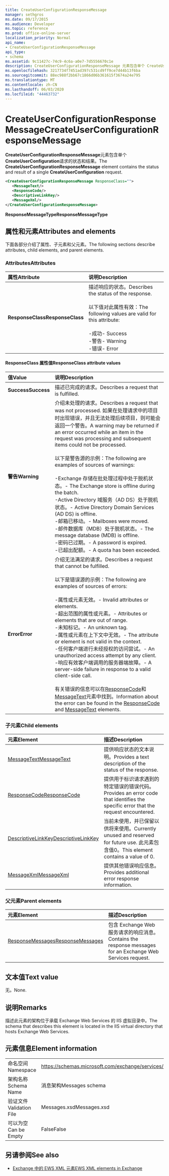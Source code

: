 ```yaml
---
title: CreateUserConfigurationResponseMessage
manager: sethgros
ms.date: 09/17/2015
ms.audience: Developer
ms.topic: reference
ms.prod: office-online-server
localization_priority: Normal
api_name:
- CreateUserConfigurationResponseMessage
api_type:
- schema
ms.assetid: 9c11427c-74c9-4c6a-a0e7-7d5556670c1e
description: CreateUserConfigurationResponseMessage 元素包含单个 CreateUserConfiguration 请求的状态和结果。
ms.openlocfilehash: 3217734f7451ad397c531cd9ff9ce7d44b13f6ba
ms.sourcegitcommit: 88ec988f2bb67c1866d06b361615f3674a24e795
ms.translationtype: MT
ms.contentlocale: zh-CN
ms.lasthandoff: 06/03/2020
ms.locfileid: "44463732"
---
```

# <a name="createuserconfigurationresponsemessage"></a><span data-ttu-id="b0281-103">CreateUserConfigurationResponseMessage</span><span class="sxs-lookup"><span data-stu-id="b0281-103">CreateUserConfigurationResponseMessage</span></span>

<span data-ttu-id="b0281-104">**CreateUserConfigurationResponseMessage**元素包含单个**CreateUserConfiguration**请求的状态和结果。</span><span class="sxs-lookup"><span data-stu-id="b0281-104">The **CreateUserConfigurationResponseMessage** element contains the status and result of a single **CreateUserConfiguration** request.</span></span> 
  
```xml
<CreateUserConfigurationResponseMessage ResponseClass="">
   <MessageText/>
   <ResponseCode/>
   <DescriptiveLinkKey/>
   <MessageXml/>
</CreateUserConfigurationResponseMessage>
```

<span data-ttu-id="b0281-105">**ResponseMessageType**</span><span class="sxs-lookup"><span data-stu-id="b0281-105">**ResponseMessageType**</span></span>

## <a name="attributes-and-elements"></a><span data-ttu-id="b0281-106">属性和元素</span><span class="sxs-lookup"><span data-stu-id="b0281-106">Attributes and elements</span></span>

<span data-ttu-id="b0281-107">下面各部分介绍了属性、子元素和父元素。</span><span class="sxs-lookup"><span data-stu-id="b0281-107">The following sections describe attributes, child elements, and parent elements.</span></span>
  
### <a name="attributes"></a><span data-ttu-id="b0281-108">Attributes</span><span class="sxs-lookup"><span data-stu-id="b0281-108">Attributes</span></span>

|<span data-ttu-id="b0281-109">**属性**</span><span class="sxs-lookup"><span data-stu-id="b0281-109">**Attribute**</span></span>|<span data-ttu-id="b0281-110">**说明**</span><span class="sxs-lookup"><span data-stu-id="b0281-110">**Description**</span></span>|
|:-----|:-----|
|<span data-ttu-id="b0281-111">**ResponseClass**</span><span class="sxs-lookup"><span data-stu-id="b0281-111">**ResponseClass**</span></span> <br/> | <span data-ttu-id="b0281-112">描述响应的状态。</span><span class="sxs-lookup"><span data-stu-id="b0281-112">Describes the status of the response.</span></span><br/><br/><span data-ttu-id="b0281-113">以下值对此属性有效：</span><span class="sxs-lookup"><span data-stu-id="b0281-113">The following values are valid for this attribute:</span></span>  <br/><br/><span data-ttu-id="b0281-114">-成功</span><span class="sxs-lookup"><span data-stu-id="b0281-114">-  Success</span></span>  <br/><span data-ttu-id="b0281-115">-警告</span><span class="sxs-lookup"><span data-stu-id="b0281-115">-  Warning</span></span>  <br/><span data-ttu-id="b0281-116">-错误</span><span class="sxs-lookup"><span data-stu-id="b0281-116">-  Error</span></span>  <br/> |
   
#### <a name="responseclass-attribute-values"></a><span data-ttu-id="b0281-117">ResponseClass 属性值</span><span class="sxs-lookup"><span data-stu-id="b0281-117">ResponseClass attribute values</span></span>

|<span data-ttu-id="b0281-118">**值**</span><span class="sxs-lookup"><span data-stu-id="b0281-118">**Value**</span></span>|<span data-ttu-id="b0281-119">**说明**</span><span class="sxs-lookup"><span data-stu-id="b0281-119">**Description**</span></span>|
|:-----|:-----|
|<span data-ttu-id="b0281-120">**Success**</span><span class="sxs-lookup"><span data-stu-id="b0281-120">**Success**</span></span> <br/> |<span data-ttu-id="b0281-121">描述已完成的请求。</span><span class="sxs-lookup"><span data-stu-id="b0281-121">Describes a request that is fulfilled.</span></span>  <br/> |
|<span data-ttu-id="b0281-122">**警告**</span><span class="sxs-lookup"><span data-stu-id="b0281-122">**Warning**</span></span> <br/> | <span data-ttu-id="b0281-123">介绍未处理的请求。</span><span class="sxs-lookup"><span data-stu-id="b0281-123">Describes a request that was not processed.</span></span> <span data-ttu-id="b0281-124">如果在处理请求中的项目时出现错误，并且无法处理后续项目，则可能会返回一个警告。</span><span class="sxs-lookup"><span data-stu-id="b0281-124">A warning may be returned if an error occurred while an item in the request was processing and subsequent items could not be processed.</span></span><br/><br/> <span data-ttu-id="b0281-125">以下是警告源的示例：</span><span class="sxs-lookup"><span data-stu-id="b0281-125">The following are examples of sources of warnings:</span></span>  <br/><br/><span data-ttu-id="b0281-126">-Exchange 存储在批处理过程中处于脱机状态。</span><span class="sxs-lookup"><span data-stu-id="b0281-126">-  The Exchange store is offline during the batch.</span></span>  <br/><span data-ttu-id="b0281-127">-Active Directory 域服务（AD DS）处于脱机状态。</span><span class="sxs-lookup"><span data-stu-id="b0281-127">-  Active Directory Domain Services (AD DS) is offline.</span></span>  <br/><span data-ttu-id="b0281-128">-邮箱已移动。</span><span class="sxs-lookup"><span data-stu-id="b0281-128">-  Mailboxes were moved.</span></span>  <br/><span data-ttu-id="b0281-129">-邮件数据库（MDB）处于脱机状态。</span><span class="sxs-lookup"><span data-stu-id="b0281-129">-  The message database (MDB) is offline.</span></span>  <br/><span data-ttu-id="b0281-130">-密码已过期。</span><span class="sxs-lookup"><span data-stu-id="b0281-130">-  A password is expired.</span></span>  <br/><span data-ttu-id="b0281-131">-已超出配额。</span><span class="sxs-lookup"><span data-stu-id="b0281-131">-  A quota has been exceeded.</span></span>  <br/> |
|<span data-ttu-id="b0281-132">**Error**</span><span class="sxs-lookup"><span data-stu-id="b0281-132">**Error**</span></span> <br/> | <span data-ttu-id="b0281-133">介绍无法满足的请求。</span><span class="sxs-lookup"><span data-stu-id="b0281-133">Describes a request that cannot be fulfilled.</span></span><br/><br/> <span data-ttu-id="b0281-134">以下是错误源的示例：</span><span class="sxs-lookup"><span data-stu-id="b0281-134">The following are examples of sources of errors:</span></span>  <br/><br/><span data-ttu-id="b0281-135">-属性或元素无效。</span><span class="sxs-lookup"><span data-stu-id="b0281-135">-  Invalid attributes or elements.</span></span>  <br/><span data-ttu-id="b0281-136">-超出范围的属性或元素。</span><span class="sxs-lookup"><span data-stu-id="b0281-136">-  Attributes or elements that are out of range.</span></span>  <br/><span data-ttu-id="b0281-137">-未知标记。</span><span class="sxs-lookup"><span data-stu-id="b0281-137">-  An unknown tag.</span></span>  <br/><span data-ttu-id="b0281-138">-属性或元素在上下文中无效。</span><span class="sxs-lookup"><span data-stu-id="b0281-138">-  The attribute or element is not valid in the context.</span></span>  <br/><span data-ttu-id="b0281-139">-任何客户端进行未经授权的访问尝试。</span><span class="sxs-lookup"><span data-stu-id="b0281-139">-  An unauthorized access attempt by any client.</span></span>  <br/><span data-ttu-id="b0281-140">-响应有效客户端调用的服务器端故障。</span><span class="sxs-lookup"><span data-stu-id="b0281-140">-  A server-side failure in response to a valid client-side call.</span></span><br/><br/>  <span data-ttu-id="b0281-141">有关错误的信息可以在[ResponseCode](responsecode.md)和[MessageText](messagetext.md)元素中找到。</span><span class="sxs-lookup"><span data-stu-id="b0281-141">Information about the error can be found in the [ResponseCode](responsecode.md) and [MessageText](messagetext.md) elements.</span></span>  <br/> |
   
### <a name="child-elements"></a><span data-ttu-id="b0281-142">子元素</span><span class="sxs-lookup"><span data-stu-id="b0281-142">Child elements</span></span>

|<span data-ttu-id="b0281-143">**元素**</span><span class="sxs-lookup"><span data-stu-id="b0281-143">**Element**</span></span>|<span data-ttu-id="b0281-144">**描述**</span><span class="sxs-lookup"><span data-stu-id="b0281-144">**Description**</span></span>|
|:-----|:-----|
|[<span data-ttu-id="b0281-145">MessageText</span><span class="sxs-lookup"><span data-stu-id="b0281-145">MessageText</span></span>](messagetext.md) <br/> |<span data-ttu-id="b0281-146">提供响应状态的文本说明。</span><span class="sxs-lookup"><span data-stu-id="b0281-146">Provides a text description of the status of the response.</span></span>  <br/> |
|[<span data-ttu-id="b0281-147">ResponseCode</span><span class="sxs-lookup"><span data-stu-id="b0281-147">ResponseCode</span></span>](responsecode.md) <br/> |<span data-ttu-id="b0281-148">提供用于标识请求遇到的特定错误的错误代码。</span><span class="sxs-lookup"><span data-stu-id="b0281-148">Provides an error code that identifies the specific error that the request encountered.</span></span>  <br/> |
|[<span data-ttu-id="b0281-149">DescriptiveLinkKey</span><span class="sxs-lookup"><span data-stu-id="b0281-149">DescriptiveLinkKey</span></span>](descriptivelinkkey.md) <br/> |<span data-ttu-id="b0281-150">当前未使用，并已保留以供将来使用。</span><span class="sxs-lookup"><span data-stu-id="b0281-150">Currently unused and reserved for future use.</span></span> <span data-ttu-id="b0281-151">此元素包含值0。</span><span class="sxs-lookup"><span data-stu-id="b0281-151">This element contains a value of 0.</span></span>  <br/> |
|[<span data-ttu-id="b0281-152">MessageXml</span><span class="sxs-lookup"><span data-stu-id="b0281-152">MessageXml</span></span>](messagexml.md) <br/> |<span data-ttu-id="b0281-153">提供其他错误响应信息。</span><span class="sxs-lookup"><span data-stu-id="b0281-153">Provides additional error response information.</span></span>  <br/> |
   
### <a name="parent-elements"></a><span data-ttu-id="b0281-154">父元素</span><span class="sxs-lookup"><span data-stu-id="b0281-154">Parent elements</span></span>

|<span data-ttu-id="b0281-155">**元素**</span><span class="sxs-lookup"><span data-stu-id="b0281-155">**Element**</span></span>|<span data-ttu-id="b0281-156">**描述**</span><span class="sxs-lookup"><span data-stu-id="b0281-156">**Description**</span></span>|
|:-----|:-----|
|[<span data-ttu-id="b0281-157">ResponseMessages</span><span class="sxs-lookup"><span data-stu-id="b0281-157">ResponseMessages</span></span>](responsemessages.md) <br/> |<span data-ttu-id="b0281-158">包含 Exchange Web 服务请求的响应消息。</span><span class="sxs-lookup"><span data-stu-id="b0281-158">Contains the response messages for an Exchange Web Services request.</span></span>  <br/> |
   
## <a name="text-value"></a><span data-ttu-id="b0281-159">文本值</span><span class="sxs-lookup"><span data-stu-id="b0281-159">Text value</span></span>

<span data-ttu-id="b0281-160">无。</span><span class="sxs-lookup"><span data-stu-id="b0281-160">None.</span></span>
  
## <a name="remarks"></a><span data-ttu-id="b0281-161">说明</span><span class="sxs-lookup"><span data-stu-id="b0281-161">Remarks</span></span>

<span data-ttu-id="b0281-162">描述此元素的架构位于承载 Exchange Web Services 的 IIS 虚拟目录中。</span><span class="sxs-lookup"><span data-stu-id="b0281-162">The schema that describes this element is located in the IIS virtual directory that hosts Exchange Web Services.</span></span>
  
## <a name="element-information"></a><span data-ttu-id="b0281-163">元素信息</span><span class="sxs-lookup"><span data-stu-id="b0281-163">Element information</span></span>

|||
|:-----|:-----|
|<span data-ttu-id="b0281-164">命名空间</span><span class="sxs-lookup"><span data-stu-id="b0281-164">Namespace</span></span>  <br/> |https://schemas.microsoft.com/exchange/services/2006/messages  <br/> |
|<span data-ttu-id="b0281-165">架构名称</span><span class="sxs-lookup"><span data-stu-id="b0281-165">Schema Name</span></span>  <br/> |<span data-ttu-id="b0281-166">消息架构</span><span class="sxs-lookup"><span data-stu-id="b0281-166">Messages schema</span></span>  <br/> |
|<span data-ttu-id="b0281-167">验证文件</span><span class="sxs-lookup"><span data-stu-id="b0281-167">Validation File</span></span>  <br/> |<span data-ttu-id="b0281-168">Messages.xsd</span><span class="sxs-lookup"><span data-stu-id="b0281-168">Messages.xsd</span></span>  <br/> |
|<span data-ttu-id="b0281-169">可以为空</span><span class="sxs-lookup"><span data-stu-id="b0281-169">Can be Empty</span></span>  <br/> |<span data-ttu-id="b0281-170">False</span><span class="sxs-lookup"><span data-stu-id="b0281-170">False</span></span>  <br/> |
   
## <a name="see-also"></a><span data-ttu-id="b0281-171">另请参阅</span><span class="sxs-lookup"><span data-stu-id="b0281-171">See also</span></span>

- [<span data-ttu-id="b0281-172">Exchange 中的 EWS XML 元素</span><span class="sxs-lookup"><span data-stu-id="b0281-172">EWS XML elements in Exchange</span></span>](ews-xml-elements-in-exchange.md)


